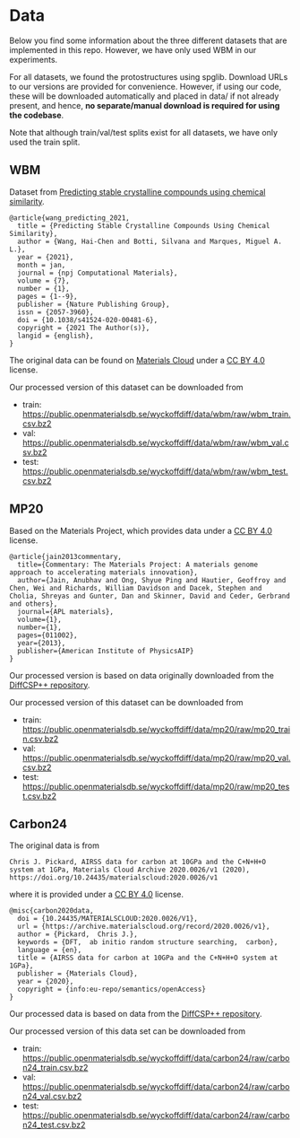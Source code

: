 # Data
Below you find some information about the three different datasets that are implemented in this repo. However, we have only used WBM in our experiments.

For all datasets, we found the protostructures using spglib. Download URLs to our versions are provided for convenience. However, if using our code, these will be downloaded automatically and placed in data/ if not already present, and hence, **no separate/manual download is required for using the codebase**.

Note that although train/val/test splits exist for all datasets, we have only used the train split. 

## WBM
Dataset from [Predicting stable crystalline compounds using chemical similarity](https://www.nature.com/articles/s41524-020-00481-6).

```
@article{wang_predicting_2021,
  title = {Predicting Stable Crystalline Compounds Using Chemical Similarity},
  author = {Wang, Hai-Chen and Botti, Silvana and Marques, Miguel A. L.},
  year = {2021},
  month = jan,
  journal = {npj Computational Materials},
  volume = {7},
  number = {1},
  pages = {1--9},
  publisher = {Nature Publishing Group},
  issn = {2057-3960},
  doi = {10.1038/s41524-020-00481-6},
  copyright = {2021 The Author(s)},
  langid = {english},
}

```
The original data can be found on [Materials Cloud](https://doi.org/10.24435/materialscloud:96-09) under a [CC BY 4.0](https://creativecommons.org/licenses/by/4.0/) license. 

Our processed version of this dataset can be downloaded from
* train: <https://public.openmaterialsdb.se/wyckoffdiff/data/wbm/raw/wbm_train.csv.bz2>
* val: <https://public.openmaterialsdb.se/wyckoffdiff/data/wbm/raw/wbm_val.csv.bz2>
* test: <https://public.openmaterialsdb.se/wyckoffdiff/data/wbm/raw/wbm_test.csv.bz2>

## MP20
Based on the Materials Project, which provides data under a [CC BY 4.0](https://creativecommons.org/licenses/by/4.0/) license.

```
@article{jain2013commentary,
  title={Commentary: The Materials Project: A materials genome approach to accelerating materials innovation},
  author={Jain, Anubhav and Ong, Shyue Ping and Hautier, Geoffroy and Chen, Wei and Richards, William Davidson and Dacek, Stephen and Cholia, Shreyas and Gunter, Dan and Skinner, David and Ceder, Gerbrand and others},
  journal={APL materials},
  volume={1},
  number={1},
  pages={011002},
  year={2013},
  publisher={American Institute of PhysicsAIP}
}
```
Our processed version is based on data originally downloaded from the [DiffCSP++ repository](https://github.com/jiaor17/DiffCSP-PP/tree/main/data/mp_20). 

Our processed version of this dataset can be downloaded from
* train: <https://public.openmaterialsdb.se/wyckoffdiff/data/mp20/raw/mp20_train.csv.bz2>
* val: <https://public.openmaterialsdb.se/wyckoffdiff/data/mp20/raw/mp20_val.csv.bz2>
* test: <https://public.openmaterialsdb.se/wyckoffdiff/data/mp20/raw/mp20_test.csv.bz2>

## Carbon24
The original data is from
```
Chris J. Pickard, AIRSS data for carbon at 10GPa and the C+N+H+O system at 1GPa, Materials Cloud Archive 2020.0026/v1 (2020), https://doi.org/10.24435/materialscloud:2020.0026/v1
```
where it is provided under a [CC BY 4.0](https://creativecommons.org/licenses/by/4.0/) license.
```
@misc{carbon2020data,
  doi = {10.24435/MATERIALSCLOUD:2020.0026/V1},
  url = {https://archive.materialscloud.org/record/2020.0026/v1},
  author = {Pickard,  Chris J.},
  keywords = {DFT,  ab initio random structure searching,  carbon},
  language = {en},
  title = {AIRSS data for carbon at 10GPa and the C+N+H+O system at 1GPa},
  publisher = {Materials Cloud},
  year = {2020},
  copyright = {info:eu-repo/semantics/openAccess}
}
```
Our processed data is based on data from the [DiffCSP++ repository](https://github.com/jiaor17/DiffCSP-PP/tree/main/data/mp_20). 

Our processed version of this data set can be downloaded from
* train: <https://public.openmaterialsdb.se/wyckoffdiff/data/carbon24/raw/carbon24_train.csv.bz2>
* val: <https://public.openmaterialsdb.se/wyckoffdiff/data/carbon24/raw/carbon24_val.csv.bz2>
* test: <https://public.openmaterialsdb.se/wyckoffdiff/data/carbon24/raw/carbon24_test.csv.bz2>